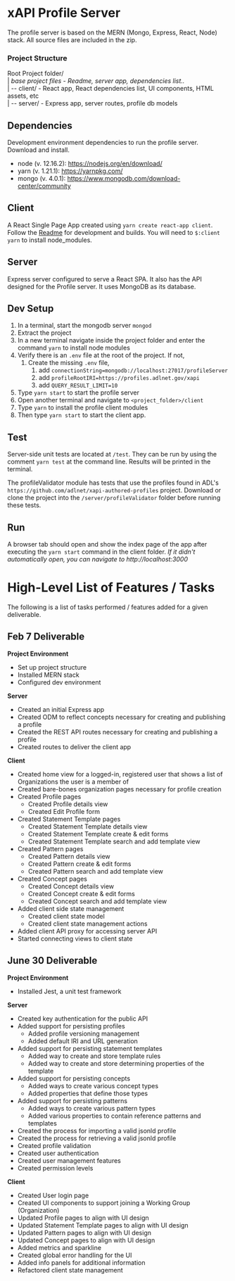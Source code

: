# xAPI Profile Server
The profile server is based on the MERN (Mongo, Express, React, Node) stack. All source files are included in the zip. 

### Project Structure
Root Project folder/  
|  _base project files - Readme, server app, dependencies list.._  
| -- client/ - React app, React dependencies list, UI components, HTML assets, etc  
| -- server/ - Express app, server routes, profile db models

## Dependencies
Development environment dependencies to run the profile server. Download and install.

- node (v. 12.16.2): https://nodejs.org/en/download/
- yarn (v. 1.21.1): https://yarnpkg.com/
- mongo (v. 4.0.1): https://www.mongodb.com/download-center/community

## Client
A React Single Page App created using `yarn create react-app client`. Follow the [Readme](./client/README.md) for development and builds. You will need to `$:client yarn` to install node_modules.

## Server
Express server configured to serve a React SPA. It also has the API designed for the Profile server. It uses MongoDB as its database.

## Dev Setup
1. In a terminal, start the mongodb server `mongod`
1. Extract the project
1. In a new terminal navigate inside the project folder and enter the command `yarn` to install node modules
1. Verify there is an `.env` file at the root of the project. If not,
    1. Create the missing `.env` file,
        1. add `connectionString=mongodb://localhost:27017/profileServer`
        1. add `profileRootIRI=https://profiles.adlnet.gov/xapi`
        1. add `QUERY_RESULT_LIMIT=10`
1. Type `yarn start` to start the profile server
1. Open another terminal and navigate to `<project_folder>/client`
1. Type `yarn` to install the profile client modules
1. Then type `yarn start` to start the client app.

## Test
Server-side unit tests are located at `/test`. They can be run by using the comment `yarn test` at the command line. Results will be printed in the terminal.

The profileValidator module has tests that use the profiles found in ADL's `https://github.com/adlnet/xapi-authored-profiles` project. Download or clone the project into the `/server/profileValidator` folder before running these tests.

## Run
A browser tab should open and show the index page of the app after executing the `yarn start` command in the client folder. _If it didn't automatically open, you can navigate to http://localhost:3000_


# High-Level List of Features / Tasks
The following is a list of tasks performed / features added for a given deliverable. 

## Feb 7 Deliverable
**Project Environment**  
- Set up project structure  
- Installed MERN stack   
- Configured dev environment   

**Server**  
- Created an initial Express app   
- Created ODM to reflect concepts necessary for creating and publishing a profile  
- Created the REST API routes necessary for creating and publishing a profile  
- Created routes to deliver the client app  

**Client**  
- Created home view for a logged-in, registered user that shows a list of Organizations the user is a member of  
- Created bare-bones organization pages necessary for profile creation  
- Created Profile pages  
    - Created Profile details view  
    - Created Edit Profile form  
- Created Statement Template pages  
    - Created Statement Template details view  
    - Created Statement Template create & edit forms  
    - Created Statement Template search and add template view  
- Created Pattern pages  
    - Created Pattern details view  
    - Created Pattern create & edit forms  
    - Created Pattern search and add template view  
- Created Concept pages  
    - Created Concept details view  
    - Created Concept create & edit forms   
    - Created Concept search and add template view  
- Added client side state management  
    - Created client state model  
    - Created client state management actions  
- Added client API proxy for accessing server API  
- Started connecting views to client state  

## June 30 Deliverable  
**Project Environment**  
- Installed Jest, a unit test framework  

**Server**  
- Created key authentication for the public API  
- Added support for persisting profiles  
    - Added profile versioning management  
    - Added default IRI and URL generation  
- Added support for persisting statement templates  
    - Added way to create and store template rules  
    - Added way to create and store determining properties of the template  
- Added support for persisting concepts  
    - Added ways to create various concept types  
    - Added properties that define those types  
- Added support for persisting patterns  
    - Added ways to create various pattern types  
    - Added various properties to contain reference patterns and templates  
- Created the process for importing a valid jsonld profile  
- Created the process for retrieving a valid jsonld profile  
- Created profile validation  
- Created user authentication  
- Created user management features  
- Created permission levels  

**Client**  
- Created User login page  
- Created UI components to support joining a Working Group (Organization)  
- Updated Profile pages to align with UI design  
- Updated Statement Template pages to align with UI design  
- Updated Pattern pages to align with UI design  
- Updated Concept pages to align with UI design  
- Added metrics and sparkline  
- Created global error handling for the UI  
- Added info panels for additional information  
- Refactored client state management  
